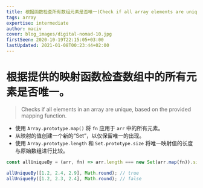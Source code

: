 ```yaml
---
title: 根据函数检查所有数组元素是否唯一(Check if all array elements are unique based on function)
tags: array
expertise: intermediate
author: maciv
cover: blog_images/digital-nomad-10.jpg
firstSeen: 2020-10-19T22:15:05+03:00
lastUpdated: 2021-01-08T00:23:44+02:00
---
```


# 根据提供的映射函数检查数组中的所有元素是否唯一。
> Checks if all elements in an array are unique, based on the provided mapping function.

- 使用 `Array.prototype.map()` 将 `fn` 应用于 `arr` 中的所有元素。
- 从映射的值创建一个新的“Set”，以仅保留唯一的出现。
- 使用 `Array.prototype.length` 和 `Set.prototype.size` 将唯一映射值的长度与原始数组进行比较。

```js
const allUniqueBy = (arr, fn) => arr.length === new Set(arr.map(fn)).size;
```

```js
allUniqueBy([1.2, 2.4, 2.9], Math.round); // true
allUniqueBy([1.2, 2.3, 2.4], Math.round); // false
```
